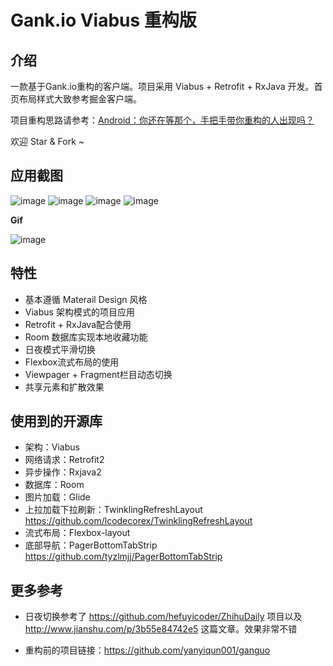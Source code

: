 # Gank.io Viabus 重构版

**介绍**
---------

一款基于Gank.io重构的客户端。项目采用  Viabus + Retrofit + RxJava 开发。首页布局样式大致参考掘金客户端。

项目重构思路请参考：[Android：你还在等那个，手把手带你重构的人出现吗？](https://www.jianshu.com/p/22e110193ea9)

欢迎 Star & Fork ~

**应用截图**
-----------
![image](https://github.com/yanyiqun001/ganguo/blob/master/screenshots/Screenshot_20170605-165508_%E7%BC%96%E8%BE%91.png?raw=true)
![image](https://github.com/yanyiqun001/ganguo/blob/master/screenshots/Screenshot_20170605-165525_%E7%BC%96%E8%BE%91.png?raw=true)
![image](https://github.com/yanyiqun001/ganguo/blob/master/screenshots/Screenshot_20170605-165650_%E7%BC%96%E8%BE%91.png?raw=true)
![image](https://github.com/yanyiqun001/ganguo/blob/master/screenshots/Screenshot_20170605-165608_%E7%BC%96%E8%BE%91.png?raw=true)


**Gif**

![image](https://github.com/yanyiqun001/ganguo/blob/master/screenshots/ezgif.com-resize.gif?raw=true)

**特性**
-----------
* 基本遵循 Materail Design 风格
* Viabus 架构模式的项目应用
* Retrofit + RxJava配合使用
* Room 数据库实现本地收藏功能
* 日夜模式平滑切换
* Flexbox流式布局的使用
* Viewpager + Fragment栏目动态切换
* 共享元素和扩散效果

**使用到的开源库**
-----------

* 架构：Viabus
* 网络请求：Retrofit2
* 异步操作：Rxjava2
* 数据库：Room
* 图片加载：Glide
* 上拉加载下拉刷新：TwinklingRefreshLayout https://github.com/lcodecorex/TwinklingRefreshLayout
* 流式布局：Flexbox-layout 
* 底部导航：PagerBottomTabStrip https://github.com/tyzlmjj/PagerBottomTabStrip

**更多参考**
-----------

* 日夜切换参考了 https://github.com/hefuyicoder/ZhihuDaily 项目以及 http://www.jianshu.com/p/3b55e84742e5 这篇文章。效果非常不错

* 重构前的项目链接：https://github.com/yanyiqun001/ganguo
